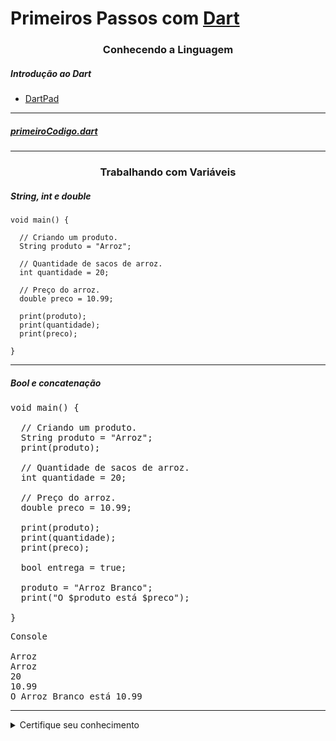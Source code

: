 <h1 align="left">
  Primeiros Passos com <a href="https://dart.dev/">Dart</a>
</h1>

<h3 align="center">Conhecendo a Linguagem</h3>

<h5 align="left">Introdução ao Dart</h5>

<ul>
  <li><a href="https://dartpad.dev/?">DartPad</a></li>
</ul>

<hr />

<h5 align="left">
  <a href="https://github.com/lucasrmagalhaes/primeirosPassosComDart-DIO/blob/master/dart/primeiroCodigo.dart">primeiroCodigo.dart</a>
</h5>

<hr />

<h3 align="center">Trabalhando com Variáveis</h3>

<h5 align="left">String, int e double</h5>

```
void main() {
  
  // Criando um produto.
  String produto = "Arroz";
  
  // Quantidade de sacos de arroz.
  int quantidade = 20;
  
  // Preço do arroz.
  double preco = 10.99;
  
  print(produto);
  print(quantidade);
  print(preco);
  
}
```

<hr />

<h5 align="left">Bool e concatenação</h5>

<pre>
void main() {
  
  // Criando um produto.
  String produto = "Arroz";
  print(produto);
  
  // Quantidade de sacos de arroz.
  int quantidade = 20;
  
  // Preço do arroz.
  double preco = 10.99;
  
  print(produto);
  print(quantidade);
  print(preco);
  
  bool entrega = true;
  
  produto = "Arroz Branco";
  print("O $produto está $preco");
  
}
</pre>

<pre>
Console

Arroz
Arroz
20
10.99
O Arroz Branco está 10.99
</pre>

<hr />

<details>
    <summary>Certifique seu conhecimento</summary>

<h1 align="center">Certifique seu conhecimento</h1>

<p align="left">
  &nbsp;&nbsp;&nbsp;&nbsp;&nbsp;<strong>O operador ++, tem por objetivo:
</strong><br />
  &nbsp;&nbsp;&nbsp;&nbsp;&nbsp;Incrementar em um o valor de uma variável ou expressão.
 <br />
  
  &nbsp;&nbsp;&nbsp;&nbsp;&nbsp;<strong>Qual das seguintes linhas não é permitido por Dart?
</strong><br />
  &nbsp;&nbsp;&nbsp;&nbsp;&nbsp;bool entrega = 1;
 <br />
  
  &nbsp;&nbsp;&nbsp;&nbsp;&nbsp;<strong>Qual dessas operações nos mostrará um erro?
</strong><br />
  &nbsp;&nbsp;&nbsp;&nbsp;&nbsp;int valor1 = 10; double valor2 = 20; int valor3 = valor1* valor2;
 <br />
  
  &nbsp;&nbsp;&nbsp;&nbsp;&nbsp;<strong>O operador  ==, tem por objetivo:
</strong><br />
  &nbsp;&nbsp;&nbsp;&nbsp;&nbsp;Comparar o valor de duas expressões e retornar um valor lógico dessa comparação em formato bool, verdadeiro ou falso.
 <br />
  
  &nbsp;&nbsp;&nbsp;&nbsp;&nbsp;<strong>Qual a maneira correta de declarar a variavel Produto, que é do tipo String em Dart?
</strong><br />
  &nbsp;&nbsp;&nbsp;&nbsp;&nbsp;String Produto;
 <br />

</p>

</details>